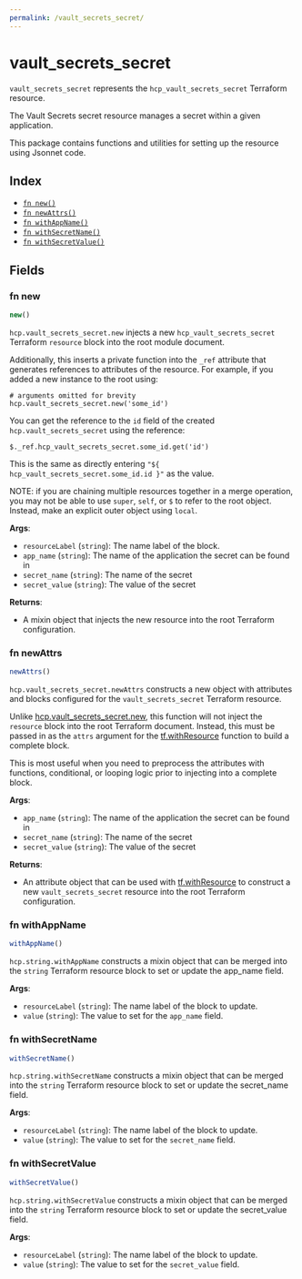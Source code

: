 ```yaml
---
permalink: /vault_secrets_secret/
---
```


# vault_secrets_secret

`vault_secrets_secret` represents the `hcp_vault_secrets_secret` Terraform resource.

The Vault Secrets secret resource manages a secret within a given application.

This package contains functions and utilities for setting up the resource using Jsonnet code.


## Index

* [`fn new()`](#fn-new)
* [`fn newAttrs()`](#fn-newattrs)
* [`fn withAppName()`](#fn-withappname)
* [`fn withSecretName()`](#fn-withsecretname)
* [`fn withSecretValue()`](#fn-withsecretvalue)

## Fields

### fn new

```ts
new()
```


`hcp.vault_secrets_secret.new` injects a new `hcp_vault_secrets_secret` Terraform `resource`
block into the root module document.

Additionally, this inserts a private function into the `_ref` attribute that generates references to attributes of the
resource. For example, if you added a new instance to the root using:

    # arguments omitted for brevity
    hcp.vault_secrets_secret.new('some_id')

You can get the reference to the `id` field of the created `hcp.vault_secrets_secret` using the reference:

    $._ref.hcp_vault_secrets_secret.some_id.get('id')

This is the same as directly entering `"${ hcp_vault_secrets_secret.some_id.id }"` as the value.

NOTE: if you are chaining multiple resources together in a merge operation, you may not be able to use `super`, `self`,
or `$` to refer to the root object. Instead, make an explicit outer object using `local`.

**Args**:
  - `resourceLabel` (`string`): The name label of the block.
  - `app_name` (`string`): The name of the application the secret can be found in
  - `secret_name` (`string`): The name of the secret
  - `secret_value` (`string`): The value of the secret

**Returns**:
- A mixin object that injects the new resource into the root Terraform configuration.


### fn newAttrs

```ts
newAttrs()
```


`hcp.vault_secrets_secret.newAttrs` constructs a new object with attributes and blocks configured for the `vault_secrets_secret`
Terraform resource.

Unlike [hcp.vault_secrets_secret.new](#fn-new), this function will not inject the `resource`
block into the root Terraform document. Instead, this must be passed in as the `attrs` argument for the
[tf.withResource](https://github.com/tf-libsonnet/core/tree/main/docs#fn-withresource) function to build a complete block.

This is most useful when you need to preprocess the attributes with functions, conditional, or looping logic prior to
injecting into a complete block.

**Args**:
  - `app_name` (`string`): The name of the application the secret can be found in
  - `secret_name` (`string`): The name of the secret
  - `secret_value` (`string`): The value of the secret

**Returns**:
  - An attribute object that can be used with [tf.withResource](https://github.com/tf-libsonnet/core/tree/main/docs#fn-withresource) to construct a new `vault_secrets_secret` resource into the root Terraform configuration.


### fn withAppName

```ts
withAppName()
```

`hcp.string.withAppName` constructs a mixin object that can be merged into the `string`
Terraform resource block to set or update the app_name field.



**Args**:
  - `resourceLabel` (`string`): The name label of the block to update.
  - `value` (`string`): The value to set for the `app_name` field.


### fn withSecretName

```ts
withSecretName()
```

`hcp.string.withSecretName` constructs a mixin object that can be merged into the `string`
Terraform resource block to set or update the secret_name field.



**Args**:
  - `resourceLabel` (`string`): The name label of the block to update.
  - `value` (`string`): The value to set for the `secret_name` field.


### fn withSecretValue

```ts
withSecretValue()
```

`hcp.string.withSecretValue` constructs a mixin object that can be merged into the `string`
Terraform resource block to set or update the secret_value field.



**Args**:
  - `resourceLabel` (`string`): The name label of the block to update.
  - `value` (`string`): The value to set for the `secret_value` field.
